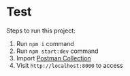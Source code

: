 # Test

Steps to run this project:

1. Run `npm i` command
2. Run `npm start:dev` command
3. Import [Postman Collection]("https://documenter.getpostman.com/view/13455121/2sAYQZFqtS")
4. Visit `http://localhost:8000` to access